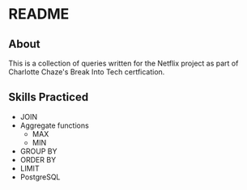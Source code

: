 # README

## About

This is a collection of queries written for the Netflix project as part of Charlotte Chaze's Break Into Tech certfication.

## Skills Practiced

- JOIN
- Aggregate functions
  - MAX
  - MIN
- GROUP BY
- ORDER BY
- LIMIT
- PostgreSQL
